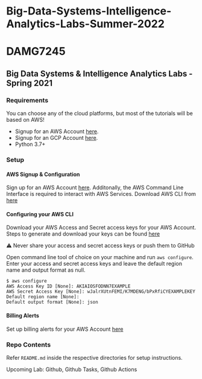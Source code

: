 # Big-Data-Systems-Intelligence-Analytics-Labs-Summer-2022

# DAMG7245
## Big Data Systems & Intelligence Analytics Labs - Spring 2021

### Requirements

You can choose any of the cloud platforms, but most of the tutorials will be based on AWS!
- Signup for an AWS Account [here](https://portal.aws.amazon.com/billing/signup#/start).
- Signup for an GCP Account [here](https://cloud.google.com/gcp?utm_source=google&utm_medium=cpc&utm_campaign=na-US-all-en-dr-bkws-all-all-trial-e-dr-1011347&utm_content=text-ad-none-any-DEV_c-CRE_491414383178-ADGP_Desk%20%7C%20BKWS%20-%20EXA%20%7C%20Txt%20~%20GCP%20~%20General_GCP-KWID_43700060017842318-aud-388092988201%3Akwd-527294293847&utm_term=KW_gcp%20account-ST_gcp%20account&gclid=EAIaIQobChMIjJOR5pXj9wIVA4jICh0bjwq9EAAYASAAEgJQBfD_BwE&gclsrc=aw.ds).
- Python 3.7+

### Setup

#### AWS Signup & Configuration 

Sign up for an AWS Account [here](https://portal.aws.amazon.com/billing/signup#/start). Additonally, the AWS Command Line Interface is required to interact with AWS Services. Download AWS CLI from [here](https://docs.aws.amazon.com/cli/latest/userguide/cli-chap-install.html)


#### Configuring your AWS CLI 

Download your AWS Access and Secret access keys for your AWS Account. Steps to generate and download your keys can be found [here](https://docs.amazonaws.cn/en_us/IAM/latest/UserGuide/id_credentials_access-keys.html) 


:warning:  Never share your access and secret access keys or push them to GitHub <br/>


Open command line tool of choice on your machine and run `aws configure`. Enter your access and secret access keys and leave the default region name and output format as null. 

```
$ aws configure
AWS Access Key ID [None]: AKIAIOSFODNN7EXAMPLE
AWS Secret Access Key [None]: wJalrXUtnFEMI/K7MDENG/bPxRfiCYEXAMPLEKEY
Default region name [None]: 
Default output format [None]: json
```


#### Billing Alerts

Set up billing alerts for your AWS Account [here](https://docs.aws.amazon.com/AmazonCloudWatch/latest/monitoring/monitor_estimated_charges_with_cloudwatch.html)


### Repo Contents

Refer `README.md` inside the respective directories for setup instructions.

Upcoming Lab: Github, Github Tasks, Github Actions 


